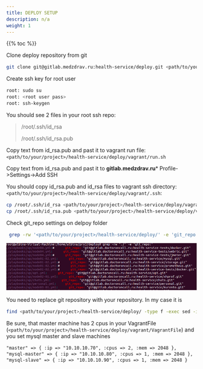 ```yaml
---
title: DEPLOY SETUP
description: n/a
weight: 1
---
```


{{% toc %}}

Clone deploy repository from git

```bash
git clone git@gitlab.medzdrav.ru:health-service/deploy.git <path/to/your/project>/health-service/deploy
```

Create ssh key for root user

```bash 
root: sudo su
root: <root user pass>
root: ssh-keygen
```

You should see 2 files in your root ssh repo:

> /root/.ssh/id_rsa
>
> /root/.ssh/id_rsa.pub

Copy text from id_rsa.pub and past it to vagrant run file: `<path/to/your/project>/health-service/deploy/vagrant/run.sh`

Copy text from id_rsa.pub and past it to **gitlab.medzdrav.ru*** Profile->Settings->Add SSH

You should copy id_rsa.pub and id_rsa files to vagrant ssh directory: `<path/to/your/project>/health-service/deploy/vagrant/.ssh`:

```bash
cp /root/.ssh/id_rsa <path/to/your/project>/health-service/deploy/vagrant/.ssh
cp /root/.ssh/id_rsa.pub <path/to/your/project>/health-service/deploy/vagrant/.ssh
```
Check git_repo settings on delpoy folder

```bash
 grep -rw '<path/to/your/project>/health-service/deploy/' -e 'git_repo:'
```

![image](./images/GitRepoSearch.png)

You need to replace git repository with your repository. In my case it is 

```bash
find <path/to/your/project>/health-service/deploy/ -type f -exec sed -i 's/.doctoroncall.ru/.medzdrav.ru/g' {} \;
```

Be sure, that master machine has 2 cpus in your VagrantFile (`<path/to/your/project>/health-service/deploy/vagrant/VagrantFile`) and you set mysql master and slave machines 

```
"master" => { :ip => "10.10.10.70", :cpus => 2, :mem => 2048 },
"mysql-master" => { :ip => "10.10.10.80", :cpus => 1, :mem => 2048 }, 
"mysql-slave" => { :ip => "10.10.10.90", :cpus => 1, :mem => 2048 }
```



